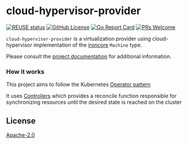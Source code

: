 # cloud-hypervisor-provider

[![REUSE status](https://api.reuse.software/badge/github.com/ironcore-dev/cloud-hypervisor-provider)](https://api.reuse.software/info/github.com/ironcore-dev/cloud-hypervisor-provider)
[![GitHub License](https://img.shields.io/static/v1?label=License&message=Apache-2.0&color=blue)](LICENSE)
[![Go Report Card](https://goreportcard.com/badge/github.com/ironcore-dev/cloud-hypervisor-provider)](https://goreportcard.com/report/github.com/ironcore-dev/cloud-hypervisor-provider)
[![PRs Welcome](https://img.shields.io/badge/PRs-welcome-brightgreen.svg)](https://makeapullrequest.com)

`cloud-hypervisor-provider` is a virtualization provider using cloud-hypervisor implementation of the [ironcore](https://github.com/ironcore-dev/ironcore) `Machine` type.

Please consult the [project documentation](https://ironcore-dev.github.io/cloud-hypervisor-provider/) for additional information.

### How it works
This project aims to follow the Kubernetes [Operator pattern](https://kubernetes.io/docs/concepts/extend-kubernetes/operator/)

It uses [Controllers](https://kubernetes.io/docs/concepts/architecture/controller/)
which provides a reconcile function responsible for synchronizing resources until the desired state is reached on the cluster

## License

[Apache-2.0](LICENSE)

